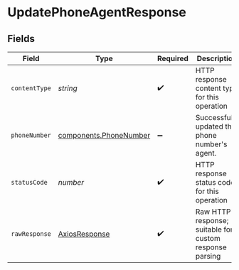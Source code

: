 # UpdatePhoneAgentResponse


## Fields

| Field                                                            | Type                                                             | Required                                                         | Description                                                      |
| ---------------------------------------------------------------- | ---------------------------------------------------------------- | ---------------------------------------------------------------- | ---------------------------------------------------------------- |
| `contentType`                                                    | *string*                                                         | :heavy_check_mark:                                               | HTTP response content type for this operation                    |
| `phoneNumber`                                                    | [components.PhoneNumber](../../models/components/phonenumber.md) | :heavy_minus_sign:                                               | Successfully updated the phone number's agent.                   |
| `statusCode`                                                     | *number*                                                         | :heavy_check_mark:                                               | HTTP response status code for this operation                     |
| `rawResponse`                                                    | [AxiosResponse](https://axios-http.com/docs/res_schema)          | :heavy_check_mark:                                               | Raw HTTP response; suitable for custom response parsing          |